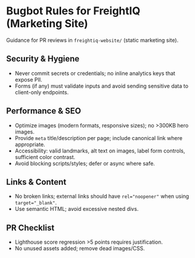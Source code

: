 # Bugbot Rules for FreightIQ (Marketing Site)

Guidance for PR reviews in `freightiq-website/` (static marketing site).

## Security & Hygiene
- Never commit secrets or credentials; no inline analytics keys that expose PII.
- Forms (if any) must validate inputs and avoid sending sensitive data to client-only endpoints.

## Performance & SEO
- Optimize images (modern formats, responsive sizes); no >300KB hero images.
- Provide `meta` title/description per page; include canonical link where appropriate.
- Accessibility: valid landmarks, alt text on images, label form controls, sufficient color contrast.
- Avoid blocking scripts/styles; defer or async where safe.

## Links & Content
- No broken links; external links should have `rel="noopener"` when using `target="_blank"`.
- Use semantic HTML; avoid excessive nested divs.

## PR Checklist
- Lighthouse score regression >5 points requires justification.
- No unused assets added; remove dead images/CSS.


